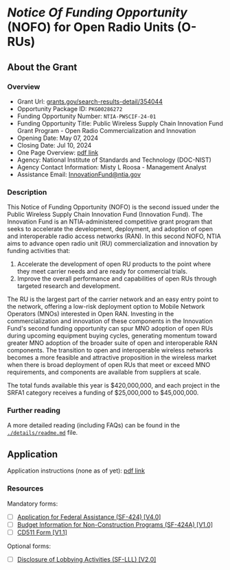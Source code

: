 # *Notice Of Funding Opportunity* (NOFO) for Open Radio Units (O-RUs)

## About the Grant

### Overview

- Grant Url: [grants.gov/search-results-detail/354044](https://grants.gov/search-results-detail/354044)
- Opportunity Package ID: `PKG00286272`
- Funding Opportunity Number: `NTIA-PWSCIF-24-01`
- Funding Opportunity Title: Public Wireless Supply Chain Innovation Fund Grant Program - Open Radio Commercialization and Innovation
- Opening Date: May 07, 2024
- Closing Date: Jul 10, 2024
- One Page Overview: [pdf link](https://www.ntia.gov/sites/default/files/2024-05/pwscif-one-pager-nofo2-rollout-collateral.pdf)
- Agency: National Institute of Standards and Technology (DOC-NIST)
- Agency Contact Information:	Misty L Roosa - Management Analyst
- Assistance Email: [InnovationFund@ntia.gov](mailto:InnovationFund@ntia.gov)

### Description

This Notice of Funding Opportunity (NOFO) is the second issued under the Public Wireless Supply Chain Innovation Fund (Innovation Fund).
The Innovation Fund is an NTIA-administered competitive grant program that seeks to accelerate the development, deployment, and adoption of open and interoperable radio access networks (RAN).
In this second NOFO, NTIA aims to advance open radio unit (RU) commercialization and innovation by funding activities that:
1. Accelerate the development of open RU products to the point where they meet carrier needs and are ready for commercial trials.
2. Improve the overall performance and capabilities of open RUs through targeted research and development.

The RU is the largest part of the carrier network and an easy entry point to the network, offering a low-risk deployment option to Mobile Network Operators (MNOs) interested in Open RAN.
Investing in the commercialization and innovation of these components in the Innovation Fund's second funding opportunity can spur MNO adoption of open RUs during upcoming equipment buying cycles, generating momentum toward greater MNO adoption of the broader suite of open and interoperable RAN components.
The transition to open and interoperable wireless networks becomes a more feasible and attractive proposition in the wireless market when there is broad deployment of open RUs that meet or exceed MNO requirements, and components are available from suppliers at scale.

The total funds available this year is $420,000,000, and each project in the SRFA1 category receives a funding of $25,000,000 to $45,000,000.


### Further reading

A more detailed reading (including FAQs) can be found in the [`./details/readme.md`](/details/readme.md) file.


## Application
Application instructions (none as of yet): [pdf link](https://apply07.grants.gov/apply/opportunities/instructions/PKG00286272-instructions.pdf)

### Resources

Mandatory forms:
- [ ] [Application for Federal Assistance (SF-424) \[V4.0\]](https://apply07.grants.gov/apply/forms/readonly/SF424_4_0-V4.0.pdf)
- [ ] [Budget Information for Non-Construction Programs (SF-424A) \[V1.0\]](https://apply07.grants.gov/apply/forms/readonly/SF424A-V1.0.pdf)
- [ ] [CD511 Form \[V1.1\]](https://apply07.grants.gov/apply/forms/readonly/CD511-V1.1.pdf)

Optional forms:
- [ ] [Disclosure of Lobbying Activities (SF-LLL) \[V2.0\]](https://apply07.grants.gov/apply/forms/readonly/SFLLL_2_0-V2.0.pdf)

